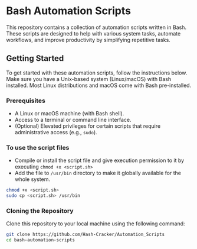 # Bash Automation Scripts

This repository contains a collection of automation scripts written in Bash. These scripts are designed to help with various system tasks, automate workflows, and improve productivity by simplifying repetitive tasks.


## Getting Started

To get started with these automation scripts, follow the instructions below. Make sure you have a Unix-based system (Linux/macOS) with Bash installed. Most Linux distributions and macOS come with Bash pre-installed.

### Prerequisites

- A Linux or macOS machine (with Bash shell).
- Access to a terminal or command line interface.
- (Optional) Elevated privileges for certain scripts that require administrative access (e.g., `sudo`).

### To use the script files
- Compile or install the script file and give execution permission to it by executing `chmod +x <script.sh>`
- Add the file to `/usr/bin` directory to make it globally available for the whole system.
```bash
chmod +x <script.sh>
sudo cp <script.sh> /usr/bin
```

### Cloning the Repository

Clone this repository to your local machine using the following command:

```bash
git clone https://github.com/Hash-Cracker/Automation_Scripts
cd bash-automation-scripts
```
